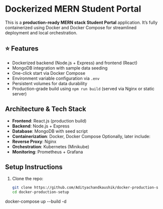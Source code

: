 # Dockerized MERN Student Portal

This is a **production-ready MERN stack Student Portal** application. It’s fully containerized using Docker and Docker Compose for streamlined deployment and local orchestration.

## ⭐ Features
-  Dockerized backend (Node.js + Express) and frontend (React)
-  MongoDB integration with sample data seeding
-  One-click start via Docker Compose
-  Environment variable configuration via `.env`
-  Persistent volumes for data durability
-  Production-grade build using `npm run build` (served via Nginx or static server)

##  Architecture & Tech Stack
- **Frontend**: React.js (production build)
- **Backend**: Node.js + Express
- **Database**: MongoDB with seed script
- **Containerization**: Docker, Docker Compose
Optionally, later include:
- **Reverse Proxy**: Nginx
- **Orchestration**: Kubernetes (Minikube)
- **Monitoring**: Prometheus + Grafana

##  Setup Instructions

1. Clone the repo:
   ```bash
   git clone https://github.com/Adityachandkaushik/docker-production-setup.git
   cd docker-production-setup

docker-compose up --build -d
